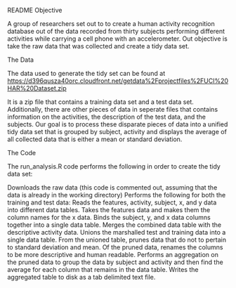 README
Objective

A group of researchers set out to to create a human activity recognition database out of the data recorded from thirty subjects performing different activities while carrying a cell phone with an accelerometer. Out objective is take the raw data that was collected and create a tidy data set.

The Data

The data used to generate the tidy set can be found at https://d396qusza40orc.cloudfront.net/getdata%2Fprojectfiles%2FUCI%20HAR%20Dataset.zip

It is a zip file that contains a training data set and a test data set. Additionally, there are other pieces of data in seperate files that contains information on the activities, the description of the test data, and the subjects. Our goal is to process these disparate pieces of data into a unified tidy data set that is grouped by subject, activity and displays the average of all collected data that is either a mean or standard deviation.

The Code

The run_analysis.R code performs the following in order to create the tidy data set:

Downloads the raw data (this code is commented out, assuming that the data is already in the working directory)
Performs the following for both the training and test data:
Reads the features, activity, subject, x, and y data into different data tables.
Takes the features data and makes them the column names for the x data.
Binds the subject, y, and x data columns together into a single data table.
Merges the combined data table with the descriptive activity data.
Unions the marshalled test and training data into a single data table.
From the unioned table, prunes data that do not to pertain to standard deviation and mean.
Of the pruned data, renames the columns to be more descriptive and human readable.
Performs an aggregation on the pruned data to group the data by subject and activity and then find the average for each column that remains in the data table.
Writes the aggregated table to disk as a tab delimited text file.
